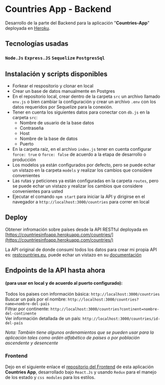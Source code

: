 # Countries App - Backend

Desarrollo de la parte del Backend para la aplicación "**Countries-App**" deployada en [Heroku](https://www.heroku.com/home).

## Tecnologías usadas
### `Node.Js` `Express.JS` `Sequelize` `PostgresSql`

## Instalación y scripts disponibles
- Forkear el respositorio y clonar en local
- Crear un base de datos manualmente en Postgres
- En el repositorio local, crear dentro de la carpeta `src` un archivo llamado `env.js` o bien cambiar la configuración y crear un archivo `.env` con los datos requeridos por Sequelize para la conexión.
- Tener en cuenta los siguientes datos para conectar con `db.js` en la carpeta `src`: 
  - Nombre de usuario de la base datos
  - Contraseña
  - Host
  - Nombre de la base de datos
  - Puerto
- En la carpeta raíz, en el archivo `index.js` tener en cuenta configurar `force: true` o `force: false` de acuerdo a la etapa de desarrollo o producción
- Los modelos ya están configurados por defecto, pero se puede echar un vistazo en la carpeta `models` y realizar los cambios que considere convenientes
- Las rutas y peticiones ya están configuradas en la carpeta `routes`, pero se puede echar un vistazo y realizar los cambios que considere convenientes para usted
- Ejecutar el comando `npm start` para iniciar la API y dirigirse en el navegador a `http://localhost:3000/countries` para correr en local

## Deploy
Obtener infromación sobre países desde la API RESTful deployada en [https://countriesinfoapp.herokuapp.com/countries/](https://countriesinfoapp.herokuapp.com/countries/) 

La API original de donde consumí todos los datos para crear mi propia API es: [restcountries.eu](https://restcountries.eu/rest/v2/), puede echar un vistazo en su [documentación](https://restcountries.eu/)

## Endpoints de la API hasta ahora 
#### (para usar en local y de acuerdo al puerto configurado):
Todos los paises con información básica: `http://localhost:3000/countries` \
Buscar un país por el nombre: `http://localhost:3000/countries?name=nombre-del-país` \
Filtrar por continente: `http://localhost:3000/countries?continent=nombre-del-continente` \
Ver información detallada de un país: `http://localhost:3000/countries/id-del-país`

*Nota: También tiene algunos ordenamientos que se pueden usar para la aplicación tales como ordén alfabético de países o por población ascendente y desencente*

### Frontend
Dejo en el siguiente enlace el [repositorio del Frontend](https://github.com/lavalbuena357/countries-app-frontend) de esta aplicación **Countries App**, desarrollado bajo `React.Js` y usando `Redux` para el manejo de los estado y `css modules` para los estilos.
